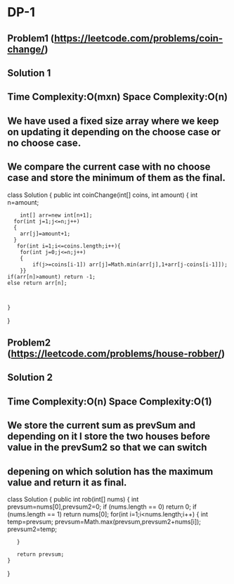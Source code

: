 # DP-1

## Problem1 (https://leetcode.com/problems/coin-change/)
## Solution 1
## Time Complexity:O(mxn) Space Complexity:O(n)
## We have used a fixed size array where we keep on updating it depending on the choose case or no choose case.
## We compare the current case with no choose case and store the minimum of them as the final.
class Solution {
    public int coinChange(int[] coins, int amount) {
        int n=amount;
         
        int[] arr=new int[n+1];
      for(int j=1;j<=n;j++)
      {
        arr[j]=amount+1;
      }
       for(int i=1;i<=coins.length;i++){
        for(int j=0;j<=n;j++)
        {
            if(j>=coins[i-1]) arr[j]=Math.min(arr[j],1+arr[j-coins[i-1]]);
        }}
    if(arr[n]>amount) return -1;
    else return arr[n];



    }
}

## Problem2 (https://leetcode.com/problems/house-robber/)
## Solution 2
## Time Complexity:O(n) Space Complexity:O(1)
## We store the current sum as prevSum and depending on it I store the two houses before value in the prevSum2 so that we can switch
## depening on which solution has the maximum value and return it as final.
class Solution {
    public int rob(int[] nums) {
       int prevsum=nums[0],prevsum2=0;
        if (nums.length == 0) return 0;
        if (nums.length == 1) return nums[0];
       for(int i=1;i<nums.length;i++)
       {
         int temp=prevsum;
         prevsum=Math.max(prevsum,prevsum2+nums[i]);
         prevsum2=temp;

       }
       
       return prevsum;
    }
}
